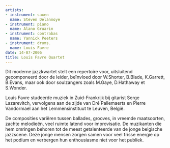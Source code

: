 ```yaml
---
artists:
- instrument: saxen
  name: Steven Delannoye
- instrument: piano
  name: Alano Gruarin
- instrument: contrabas
  name: Yannick Peeters
- instrument: drums.
  name: Louis Favre
date: 14-07-2006
title: Louis Favre Quartet
---
```

Dit moderne jazzkwartet stelt een repertoire voor, uitsluitend gecomponeerd door de leider, 
beïnvloed door W.Shorter, B.Blade, K.Garrett, B.Evans, maar ook door soulzangers zoals M.Gaye, D.Hathaway et S.Wonder. 

Louis Favre studeerde muziek in Zuid-Frankrijk bij gitarist Serge Lazarevitch, vervolgens aan de zijde van 
Dré Pallemaerts en Pierre Vandormael aan het Lemmensinstituut te Leuven, België. 

De composities variëren tussen ballades, grooves, in vreemde maatsoorten, zachte melodieën, veel ruimte latend voor improvisatie.
De muzikanten die hem omringen behoren tot de meest getalenteerde van de jonge belgische jazzscene. 
Deze jonge mensen zorgen samen voor veel frisse energie op het podium en verbergen hun enthousiasme niet voor het publiek.